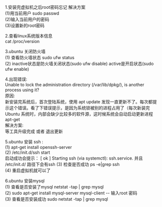 1.安装完虚拟机之后root密码忘记 解决方案  
(1)用当前用户 sudo passwd  
(2)输入当前用户的密码  
(3)设置新的root密码  

2.查看linux系统版本信息  
cat /proc/version  

3.ubuntu 关闭防火墙  
(1) 查看防火墙状态  sudo ufw status  
(2) inactive状态是防火墙关闭状态(sudo ufw disable) active是开启状态(sudo ufw enable)

4.出现错误:  
Unable to lock the administration directory (/var/lib/dpkg/), is another process using it?  
原因:  
新安装完系统后，首次登陆系统，使用 apt update 发现一直更新不了。每次都提示这个错误。看了下错误提示，是因为系统锁被别的进程占用了（每次新装完 Ubuntu 系统时，内部会缺少比较多的软件源，这时候系统会自动启动更新进程 apt-get  
解决方案:  
等工具升级完成 或者 退出更新  

5.ubuntu 安装 ssh :   
(1) apt-get install openssh-server  
(2) /etc/init.d/ssh start  
    启动成功会提示： 
[ ok ] Starting ssh (via systemctl): ssh.service.  并且 /etc/init.d/ 路径下会有ssh
(3) 检查是否成功 ps -e|grep ssh    
(4) 重启虚拟机就可以了

6.ubuntu 安装mysql   
(1) 查看是否安装了mysql  netstat -tap | grep mysql   
(2) sudo apt-get install mysql-server mysql-client  -- 输入root 密码  
(3) 查看是否安装成功  sudo netstat -tap | grep mysql  
